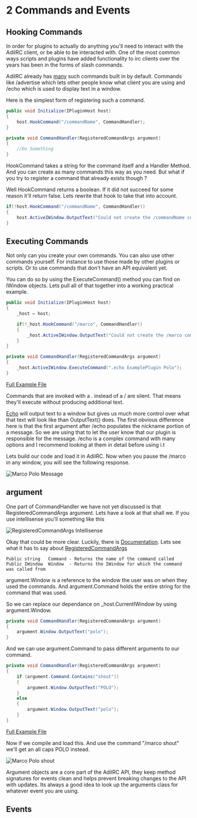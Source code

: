 # 2 Commands and Events

## Hooking Commands
In order for plugins to actually do anything you'll need to interact with the AdiIRC client, or  be able to be interacted with. One of the most common ways scripts and plugins have added functionality to irc clients over the years has been in the forms of slash commands. 

AdiIRC already has [many](https://dev.adiirc.com/projects/adiirc/wiki/Scripting_Commands) such commands built in by default. Commands like /advertise which lets other people know what client you are using and /echo which is used to display text in a window.

Here is the simplest form of registering such a command.

```c#        
public void Initialize(IPluginHost host)
{            
    host.HookCommand("/commandName", CommandHandler);
}

private void CommandHandler(RegisteredCommandArgs argument)
{
    //Do Something            
}
```

HookCommand takes a string for the command itself and a Handler Method. And you can create as many commands this way as you need. But what if you try to register a command that already  exists though ? 

Well HookCommand returns a boolean. If it did not succeed for some reason it'll return false. Lets rewrite that hook to take that into account.

```c#
if(!host.HookCommand("/commandName", CommandHandler))
{
    host.ActiveIWindow.OutputText("Could not create the /commandName command.");
}
```

## Executing Commands

Not only can you create your own commands. You can also use other commands yourself. For instance to use those made by other plugins or scripts. Or to use commands that don't have an API equivalent yet. 

You can do so by using the ExecuteCommand() method you can find on IWindow objects. Lets pull all of that together into a working practical example.

```c#
public void Initialize(IPluginHost host)
{
    _host = host;

    if(!_host.HookCommand("/marco", CommandHandler))
    {
        _host.ActiveIWindow.OutputText("Could not create the /marco command.");
    }
}

private void CommandHandler(RegisteredCommandArgs argument)
{
    _host.ActiveIWindow.ExecuteCommand(".echo ExamplePlugin Polo");
}
``` 
[Full Example File](Chapter_2/MarcoPolo.cs)

Commands that are invoked with a . instead of a / are silent. That means they'll execute without producing additional text. 

[Echo](https://dev.adiirc.com/projects/adiirc/wiki/Echo) will output text to a window but gives us much more control over what that text will look like than OutputText() does. The first obvious difference here is that the first argument after /echo populates the nickname portion of a message. So we are using that to let the user know that our plugin is responsible for the message. /echo is a complex command with many options and I recommend looking at them in detail before using i.t 

Lets build our code and load it in AdiIRC. Now when you pause the /marco in any window, you will see the following response.

![Marco Polo Message](http://i.imgur.com/zxqXwld.png "Marco Polo Message" )

## argument

One part of CommandHandler we have not yet discussed is that RegisteredCommandArgs argument. Lets have a look at that shall we. If you use intellisense you'll something like this 

![RegisteredCommandArgs Intellisense](http://i.imgur.com/areeRZZ.png "RegisteredCommandArgs Intellisense" )


Okay that could be more clear. Luckily, there is [Documentation](https://adiirc.com/docsv2/html/b188f817-d351-7802-e9a1-6907dc8377be.htm).  Lets see what it has to say about [RegisteredCommandArgs](https://adiirc.com/docsv2/html/ed81f664-3e35-fcb5-0893-a19382ce145b.htm)

```
Public string	Command	- Returns the name of the command called
Public IWindow	Window  - Returns the IWindow for which the command was called from 
```

argument.Window is a reference to the window the user was on when they used the commands. And argument.Command holds the entire string for the command that was used.

So we can replace our dependance on _host.CurrentIWindow by using argument.Window. 

```c#
private void CommandHandler(RegisteredCommandArgs argument)
{
    argument.Window.OutputText("polo");
}
```

And we can use argument.Command to pass different arguments to our command.

```c#
private void CommandHandler(RegisteredCommandArgs argument)
{
    if (argument.Command.Contains("shout"))
    {
        argument.Window.OutputText("POLO");
    }
    else
    {
        argument.Window.OutputText("polo");
    }            
}
```
[Full Example File](Chapter_2/MarcoPoloShout.cs)

Now if we compile and load this. And use the command "/marco shout" we'll get an all caps POLO instead.

![Marco Polo shout](http://i.imgur.com/4eYvFXP.png
 "Marco Polo shout" )

Argument objects are a core part of the AdiIRC API, they keep method signatures for events clean and helps prevent breaking changes to the API with updates. Its always a good idea to look up the arguments class for whatever event you are using. 

## Events
